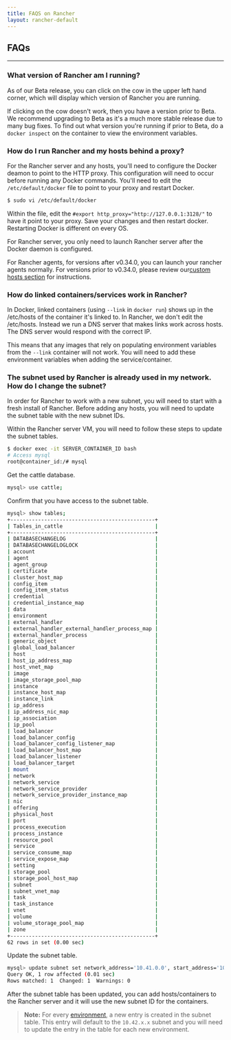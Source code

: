 ```yaml
---
title: FAQS on Rancher
layout: rancher-default
---
```


## FAQs
---

### What version of Rancher am I running?

As of our Beta release, you can click on the cow in the upper left hand corner, which will display which version of Rancher you are running. 

If clicking on the cow doesn't work, then you have a version prior to Beta. We recommend upgrading to Beta as it's a much more stable release due to many bug fixes. To find out what version you're running if prior to Beta, do a `docker inspect` on the container to view the environment variables. 

### How do I run Rancher and my hosts behind a proxy?

For the Rancher server and any hosts, you'll need to configure the Docker deamon to point to the HTTP proxy. This configuration will need to occur before running any Docker commands. You'll need to edit the `/etc/default/docker` file to point to your proxy and restart Docker.

```bash
$ sudo vi /etc/default/docker
```

Within the file, edit the `#export http_proxy="http://127.0.0.1:3128/"` to have it point to your proxy. Save your changes and then restart docker. Restarting Docker is different on every OS. 

For Rancher server, you only need to launch Rancher server after the Docker daemon is configured.

For Rancher agents, for versions after v0.34.0, you can launch your rancher agents normally. For versions prior to v0.34.0, please review our[custom hosts section]({{site.baseurl}}/rancher/rancher-ui/infrastructure/hosts/custom/#hosts-behind-a-proxy) for instructions.

### How do linked containers/services work in Rancher?

In Docker, linked containers (using `--link` in `docker run`) shows up in the /etc/hosts of the container it's linked to. In Rancher, we don't edit the /etc/hosts. Instead we run a DNS server that makes links work across hosts. The DNS server would respond with the correct IP.

This means that any images that rely on populating environment variables from the `--link` container will not work. You will need to add these environment variables when adding the service/container.

<a id="subnet"></a>

### The subnet used by Rancher is already used in my network. How do I change the subnet?

In order for Rancher to work with a new subnet, you will need to start with a fresh install of Rancher. Before adding any hosts, you will need to update the subnet table with the new subnet IDs.

Within the Rancher server VM, you will need to follow these steps to update the subnet tables.

```bash
$ docker exec -it SERVER_CONTAINER_ID bash
# Access mysql
root@container_id:/# mysql
```

Get the cattle database.

```bash
mysql> use cattle;
```

Confirm that you have access to the subnet table.

```bash
mysql> show tables; 
+-----------------------------------------------+
| Tables_in_cattle                              |
+-----------------------------------------------+
| DATABASECHANGELOG                             |
| DATABASECHANGELOGLOCK                         |
| account                                       |
| agent                                         |
| agent_group                                   |
| certificate                                   |
| cluster_host_map                              |
| config_item                                   |
| config_item_status                            |
| credential                                    |
| credential_instance_map                       |
| data                                          |
| environment                                   |
| external_handler                              |
| external_handler_external_handler_process_map |
| external_handler_process                      |
| generic_object                                |
| global_load_balancer                          |
| host                                          |
| host_ip_address_map                           |
| host_vnet_map                                 |
| image                                         |
| image_storage_pool_map                        |
| instance                                      |
| instance_host_map                             |
| instance_link                                 |
| ip_address                                    |
| ip_address_nic_map                            |
| ip_association                                |
| ip_pool                                       |
| load_balancer                                 |
| load_balancer_config                          |
| load_balancer_config_listener_map             |
| load_balancer_host_map                        |
| load_balancer_listener                        |
| load_balancer_target                          |
| mount                                         |
| network                                       |
| network_service                               |
| network_service_provider                      |
| network_service_provider_instance_map         |
| nic                                           |
| offering                                      |
| physical_host                                 |
| port                                          |
| process_execution                             |
| process_instance                              |
| resource_pool                                 |
| service                                       |
| service_consume_map                           |
| service_expose_map                            |
| setting                                       |
| storage_pool                                  |
| storage_pool_host_map                         |
| subnet                                        |
| subnet_vnet_map                               |
| task                                          |
| task_instance                                 |
| vnet                                          |
| volume                                        |
| volume_storage_pool_map                       |
| zone                                          |
+-----------------------------------------------+
62 rows in set (0.00 sec)
```

Update the subnet table. 

```bash
mysql> update subnet set network_address='10.41.0.0', start_address='10.41.0.2', end_address='10.41.255.250', gateway='10.41.0.1' where id=1;                             
Query OK, 1 row affected (0.01 sec)
Rows matched: 1  Changed: 1  Warnings: 0
```

After the subnet table has been updated, you can add hosts/containers to the Rancher server and it will use the new subnet ID for the containers.

> **Note:** For every [environment]({{site.baseurl}}/rancher/configuration/environments/), a new entry is created in the subnet table. This entry will default to the `10.42.x.x` subnet and you will need to update the entry in the table for each new environment.